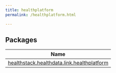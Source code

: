 ```yaml
---
title: healthplatform
permalink: /healthplatform.html

---
```

## Packages


| Name |
|---|
| [healthstack.healthdata.link.healthplatform](healthplatform/healthstack.healthdata.link.healthplatform/index.html) |

